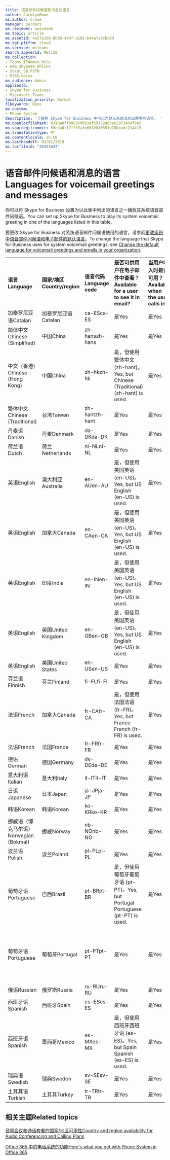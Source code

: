 ```yaml
---
title: 语音邮件问候语和消息的语言
author: CarolynRowe
ms.author: crowe
manager: serdars
ms.reviewer: wasseemh
ms.topic: article
ms.assetid: 4a57e3d0-8b08-494f-a195-b44afa9cbc0d
ms.tgt.pltfrm: cloud
ms.service: msteams
search.appverid: MET150
ms.collection:
- Teams_ITAdmin_Help
- Adm_Skype4B_Online
- Strat_SB_PSTN
- M365-voice
ms.audience: Admin
appliesto:
- Skype for Business
- Microsoft Teams
localization_priority: Normal
f1keywords: None
ms.custom:
- Phone System
description: '了解在 Skype for Business 中可以为默认系统消息设置哪些语言。 '
ms.openlocfilehash: 43a8a0ff998360b93ef59152a63e62973a09f9a5
ms.sourcegitcommit: 59eda0c17ff39a3e6632810391d78bbadc214419
ms.translationtype: MT
ms.contentlocale: zh-CN
ms.lasthandoff: 03/01/2019
ms.locfileid: "30351647"
---
```

# <a name="languages-for-voicemail-greetings-and-messages"></a><span data-ttu-id="d9f48-103">语音邮件问候语和消息的语言</span><span class="sxs-lookup"><span data-stu-id="d9f48-103">Languages for voicemail greetings and messages</span></span>

<span data-ttu-id="d9f48-104">你可以将 Skype for Business 设置为以此表中列出的语言之一播放其系统语音邮件问候语。</span><span class="sxs-lookup"><span data-stu-id="d9f48-104">You can set up Skype for Business to play its system voicemail greeting in one of the languages listed in this table.</span></span>
  
<span data-ttu-id="d9f48-105">要更改 Skype for Business 对系统语音邮件问候语使用的语言，请参阅[更改组织中语音邮件问候语和电子邮件的默认语言](change-the-default-language-for-greetings-and-emails.md)。</span><span class="sxs-lookup"><span data-stu-id="d9f48-105">To change the language that Skype for Business uses for system voicemail greetings, see [Change the default language for voicemail greetings and emails in your organization](change-the-default-language-for-greetings-and-emails.md).</span></span>
  
|||||||
|:-----|:-----|:-----|:-----|:-----|:-----|
|<span data-ttu-id="d9f48-106">**语言**</span><span class="sxs-lookup"><span data-stu-id="d9f48-106">**Language**</span></span> <br/> |<span data-ttu-id="d9f48-107">**国家/地区**</span><span class="sxs-lookup"><span data-stu-id="d9f48-107">**Country/region**</span></span> <br/> |<span data-ttu-id="d9f48-108">**语言代码**</span><span class="sxs-lookup"><span data-stu-id="d9f48-108">**Language code**</span></span> <br/> |<span data-ttu-id="d9f48-109">**是否可供用户在电子邮件中查看？**</span><span class="sxs-lookup"><span data-stu-id="d9f48-109">**Available for a user to see it in email?**</span></span> <br/> |<span data-ttu-id="d9f48-110">**当用户呼入时是否可用？**</span><span class="sxs-lookup"><span data-stu-id="d9f48-110">**Available when the user calls in?**</span></span> <br/> |<span data-ttu-id="d9f48-111">**转录是否可用？**</span><span class="sxs-lookup"><span data-stu-id="d9f48-111">**Transcription available?**</span></span> <br/> |
|<span data-ttu-id="d9f48-112">加泰罗尼亚语</span><span class="sxs-lookup"><span data-stu-id="d9f48-112">Catalan</span></span>  <br/> |<span data-ttu-id="d9f48-113">加泰罗尼亚语</span><span class="sxs-lookup"><span data-stu-id="d9f48-113">Catalan</span></span>  <br/> |<span data-ttu-id="d9f48-114">ca-ES</span><span class="sxs-lookup"><span data-stu-id="d9f48-114">ca-ES</span></span>  <br/> |<span data-ttu-id="d9f48-115">是</span><span class="sxs-lookup"><span data-stu-id="d9f48-115">Yes</span></span>  <br/> |<span data-ttu-id="d9f48-116">是</span><span class="sxs-lookup"><span data-stu-id="d9f48-116">Yes</span></span>  <br/> |<span data-ttu-id="d9f48-117">否</span><span class="sxs-lookup"><span data-stu-id="d9f48-117">No</span></span>  <br/> |
|<span data-ttu-id="d9f48-118">简体中文</span><span class="sxs-lookup"><span data-stu-id="d9f48-118">Chinese (Simplified)</span></span>  <br/> |<span data-ttu-id="d9f48-119">中国</span><span class="sxs-lookup"><span data-stu-id="d9f48-119">China</span></span>  <br/> |<span data-ttu-id="d9f48-120">zh-hans</span><span class="sxs-lookup"><span data-stu-id="d9f48-120">zh-hans</span></span>  <br/> |<span data-ttu-id="d9f48-121">是</span><span class="sxs-lookup"><span data-stu-id="d9f48-121">Yes</span></span>  <br/> |<span data-ttu-id="d9f48-122">是</span><span class="sxs-lookup"><span data-stu-id="d9f48-122">Yes</span></span>  <br/> |<span data-ttu-id="d9f48-123">是</span><span class="sxs-lookup"><span data-stu-id="d9f48-123">Yes</span></span>  <br/> |
|<span data-ttu-id="d9f48-124">中文（香港）</span><span class="sxs-lookup"><span data-stu-id="d9f48-124">Chinese (Hong Kong)</span></span>  <br/> |<span data-ttu-id="d9f48-125">中国</span><span class="sxs-lookup"><span data-stu-id="d9f48-125">China</span></span>  <br/> |<span data-ttu-id="d9f48-126">zh-hk</span><span class="sxs-lookup"><span data-stu-id="d9f48-126">zh-hk</span></span>  <br/> |<span data-ttu-id="d9f48-127">是，但使用繁体中文 (zh-hant)。</span><span class="sxs-lookup"><span data-stu-id="d9f48-127">Yes, but Chinese (Traditional) (zh-hant) is used.</span></span>  <br/> | <span data-ttu-id="d9f48-128">是</span><span class="sxs-lookup"><span data-stu-id="d9f48-128">Yes</span></span> <br/> |<span data-ttu-id="d9f48-129">是，但使用繁体中文 (zh-hant)。</span><span class="sxs-lookup"><span data-stu-id="d9f48-129">Yes, but Chinese (Traditional) (zh-hant) is used.</span></span>  <br/> |
|<span data-ttu-id="d9f48-130">繁体中文</span><span class="sxs-lookup"><span data-stu-id="d9f48-130">Chinese (Traditional)</span></span>  <br/> |<span data-ttu-id="d9f48-131">台湾</span><span class="sxs-lookup"><span data-stu-id="d9f48-131">Taiwan</span></span>  <br/> |<span data-ttu-id="d9f48-132">zh-hant</span><span class="sxs-lookup"><span data-stu-id="d9f48-132">zh-hant</span></span>  <br/> |<span data-ttu-id="d9f48-133">是</span><span class="sxs-lookup"><span data-stu-id="d9f48-133">Yes</span></span>  <br/> |<span data-ttu-id="d9f48-134">是</span><span class="sxs-lookup"><span data-stu-id="d9f48-134">Yes</span></span>  <br/> |<span data-ttu-id="d9f48-135">否</span><span class="sxs-lookup"><span data-stu-id="d9f48-135">No</span></span>  <br/> |
|<span data-ttu-id="d9f48-136">丹麦语</span><span class="sxs-lookup"><span data-stu-id="d9f48-136">Danish</span></span>  <br/> |<span data-ttu-id="d9f48-137">丹麦</span><span class="sxs-lookup"><span data-stu-id="d9f48-137">Denmark</span></span>  <br/> |<span data-ttu-id="d9f48-138">da-DK</span><span class="sxs-lookup"><span data-stu-id="d9f48-138">da-DK</span></span>  <br/> |<span data-ttu-id="d9f48-139">是</span><span class="sxs-lookup"><span data-stu-id="d9f48-139">Yes</span></span>  <br/> |<span data-ttu-id="d9f48-140">是</span><span class="sxs-lookup"><span data-stu-id="d9f48-140">Yes</span></span>  <br/> |<span data-ttu-id="d9f48-141">否</span><span class="sxs-lookup"><span data-stu-id="d9f48-141">No</span></span>  <br/> |
|<span data-ttu-id="d9f48-142">荷兰语</span><span class="sxs-lookup"><span data-stu-id="d9f48-142">Dutch</span></span>  <br/> |<span data-ttu-id="d9f48-143">荷兰</span><span class="sxs-lookup"><span data-stu-id="d9f48-143">Netherlands</span></span>  <br/> |<span data-ttu-id="d9f48-144">nl-NL</span><span class="sxs-lookup"><span data-stu-id="d9f48-144">nl-NL</span></span>  <br/> |<span data-ttu-id="d9f48-145">是</span><span class="sxs-lookup"><span data-stu-id="d9f48-145">Yes</span></span>  <br/> |<span data-ttu-id="d9f48-146">是</span><span class="sxs-lookup"><span data-stu-id="d9f48-146">Yes</span></span>  <br/> |<span data-ttu-id="d9f48-147">否</span><span class="sxs-lookup"><span data-stu-id="d9f48-147">No</span></span>  <br/> |
|<span data-ttu-id="d9f48-148">英语</span><span class="sxs-lookup"><span data-stu-id="d9f48-148">English</span></span>  <br/> |<span data-ttu-id="d9f48-149">澳大利亚</span><span class="sxs-lookup"><span data-stu-id="d9f48-149">Australia</span></span>  <br/> |<span data-ttu-id="d9f48-150">en-AU</span><span class="sxs-lookup"><span data-stu-id="d9f48-150">en-AU</span></span>  <br/> |<span data-ttu-id="d9f48-151">是，但使用美国英语 (en-US)。</span><span class="sxs-lookup"><span data-stu-id="d9f48-151">Yes, but US English (en-US) is used.</span></span>  <br/> |<span data-ttu-id="d9f48-152">是</span><span class="sxs-lookup"><span data-stu-id="d9f48-152">Yes</span></span>  <br/> |<span data-ttu-id="d9f48-153">是，但使用美国英语 (en-US)。</span><span class="sxs-lookup"><span data-stu-id="d9f48-153">Yes, but US English (en-US) is used.</span></span>  <br/> |
|<span data-ttu-id="d9f48-154">英语</span><span class="sxs-lookup"><span data-stu-id="d9f48-154">English</span></span>  <br/> |<span data-ttu-id="d9f48-155">加拿大</span><span class="sxs-lookup"><span data-stu-id="d9f48-155">Canada</span></span>  <br/> |<span data-ttu-id="d9f48-156">en-CA</span><span class="sxs-lookup"><span data-stu-id="d9f48-156">en-CA</span></span>  <br/> |<span data-ttu-id="d9f48-157">是，但使用美国英语 (en-US)。</span><span class="sxs-lookup"><span data-stu-id="d9f48-157">Yes, but US English (en-US) is used.</span></span>  <br/> |<span data-ttu-id="d9f48-158">是</span><span class="sxs-lookup"><span data-stu-id="d9f48-158">Yes</span></span>  <br/> |<span data-ttu-id="d9f48-159">是，但使用美国英语 (en-US)。</span><span class="sxs-lookup"><span data-stu-id="d9f48-159">Yes, but US English (en-US) is used.</span></span>  <br/> |
|<span data-ttu-id="d9f48-160">英语</span><span class="sxs-lookup"><span data-stu-id="d9f48-160">English</span></span>  <br/> |<span data-ttu-id="d9f48-161">印度</span><span class="sxs-lookup"><span data-stu-id="d9f48-161">India</span></span>  <br/> |<span data-ttu-id="d9f48-162">en-IN</span><span class="sxs-lookup"><span data-stu-id="d9f48-162">en-IN</span></span>  <br/> |<span data-ttu-id="d9f48-163">是，但使用美国英语 (en-US)。</span><span class="sxs-lookup"><span data-stu-id="d9f48-163">Yes, but US English (en-US) is used.</span></span>  <br/> |<span data-ttu-id="d9f48-164">是</span><span class="sxs-lookup"><span data-stu-id="d9f48-164">Yes</span></span>  <br/> |<span data-ttu-id="d9f48-165">是，但使用美国英语 (en-US)。</span><span class="sxs-lookup"><span data-stu-id="d9f48-165">Yes, but US English (en-US) is used.</span></span>  <br/> |
|<span data-ttu-id="d9f48-166">英语</span><span class="sxs-lookup"><span data-stu-id="d9f48-166">English</span></span>  <br/> |<span data-ttu-id="d9f48-167">英国</span><span class="sxs-lookup"><span data-stu-id="d9f48-167">United Kingdom</span></span>  <br/> |<span data-ttu-id="d9f48-168">en-GB</span><span class="sxs-lookup"><span data-stu-id="d9f48-168">en-GB</span></span>  <br/> |<span data-ttu-id="d9f48-169">是，但使用美国英语 (en-US)。</span><span class="sxs-lookup"><span data-stu-id="d9f48-169">Yes, but US English (en-US) is used.</span></span>  <br/> |<span data-ttu-id="d9f48-170">是</span><span class="sxs-lookup"><span data-stu-id="d9f48-170">Yes</span></span>  <br/> |<span data-ttu-id="d9f48-171">是，但使用美国英语 (en-US)。</span><span class="sxs-lookup"><span data-stu-id="d9f48-171">Yes, but US English (en-US) is used.</span></span>  <br/> |
|<span data-ttu-id="d9f48-172">英语</span><span class="sxs-lookup"><span data-stu-id="d9f48-172">English</span></span>  <br/> |<span data-ttu-id="d9f48-173">美国</span><span class="sxs-lookup"><span data-stu-id="d9f48-173">United States</span></span>  <br/> |<span data-ttu-id="d9f48-174">en-US</span><span class="sxs-lookup"><span data-stu-id="d9f48-174">en-US</span></span>  <br/> |<span data-ttu-id="d9f48-175">是</span><span class="sxs-lookup"><span data-stu-id="d9f48-175">Yes</span></span>  <br/> |<span data-ttu-id="d9f48-176">是</span><span class="sxs-lookup"><span data-stu-id="d9f48-176">Yes</span></span>  <br/> |<span data-ttu-id="d9f48-177">是</span><span class="sxs-lookup"><span data-stu-id="d9f48-177">Yes</span></span>  <br/> |
|<span data-ttu-id="d9f48-178">芬兰语</span><span class="sxs-lookup"><span data-stu-id="d9f48-178">Finnish</span></span>  <br/> |<span data-ttu-id="d9f48-179">芬兰</span><span class="sxs-lookup"><span data-stu-id="d9f48-179">Finland</span></span>  <br/> |<span data-ttu-id="d9f48-180">fi-FL</span><span class="sxs-lookup"><span data-stu-id="d9f48-180">fi-Fl</span></span>  <br/> |<span data-ttu-id="d9f48-181">是</span><span class="sxs-lookup"><span data-stu-id="d9f48-181">Yes</span></span>  <br/> |<span data-ttu-id="d9f48-182">是</span><span class="sxs-lookup"><span data-stu-id="d9f48-182">Yes</span></span>  <br/> |<span data-ttu-id="d9f48-183">否</span><span class="sxs-lookup"><span data-stu-id="d9f48-183">No</span></span>  <br/> |
|<span data-ttu-id="d9f48-184">法语</span><span class="sxs-lookup"><span data-stu-id="d9f48-184">French</span></span>  <br/> |<span data-ttu-id="d9f48-185">加拿大</span><span class="sxs-lookup"><span data-stu-id="d9f48-185">Canada</span></span>  <br/> |<span data-ttu-id="d9f48-186">fr-CA</span><span class="sxs-lookup"><span data-stu-id="d9f48-186">fr-CA</span></span>  <br/> |<span data-ttu-id="d9f48-187">是，但使用法国法语 (fr-FR)。</span><span class="sxs-lookup"><span data-stu-id="d9f48-187">Yes, but France French (fr-FR) is used.</span></span>  <br/> |<span data-ttu-id="d9f48-188">是</span><span class="sxs-lookup"><span data-stu-id="d9f48-188">Yes</span></span>  <br/> |<span data-ttu-id="d9f48-189">是，但使用法国法语 (fr-FR)。</span><span class="sxs-lookup"><span data-stu-id="d9f48-189">Yes, but France French (fr-FR) is used.</span></span>  <br/> |
|<span data-ttu-id="d9f48-190">法语</span><span class="sxs-lookup"><span data-stu-id="d9f48-190">French</span></span>  <br/> |<span data-ttu-id="d9f48-191">法国</span><span class="sxs-lookup"><span data-stu-id="d9f48-191">France</span></span>  <br/> |<span data-ttu-id="d9f48-192">fr-FR</span><span class="sxs-lookup"><span data-stu-id="d9f48-192">fr-FR</span></span>  <br/> |<span data-ttu-id="d9f48-193">是</span><span class="sxs-lookup"><span data-stu-id="d9f48-193">Yes</span></span>  <br/> |<span data-ttu-id="d9f48-194">是</span><span class="sxs-lookup"><span data-stu-id="d9f48-194">Yes</span></span>  <br/> |<span data-ttu-id="d9f48-195">是</span><span class="sxs-lookup"><span data-stu-id="d9f48-195">Yes</span></span>  <br/> |
|<span data-ttu-id="d9f48-196">德语</span><span class="sxs-lookup"><span data-stu-id="d9f48-196">German</span></span>  <br/> |<span data-ttu-id="d9f48-197">德国</span><span class="sxs-lookup"><span data-stu-id="d9f48-197">Germany</span></span>  <br/> |<span data-ttu-id="d9f48-198">de-DE</span><span class="sxs-lookup"><span data-stu-id="d9f48-198">de-DE</span></span>  <br/> |<span data-ttu-id="d9f48-199">是</span><span class="sxs-lookup"><span data-stu-id="d9f48-199">Yes</span></span>  <br/> |<span data-ttu-id="d9f48-200">是</span><span class="sxs-lookup"><span data-stu-id="d9f48-200">Yes</span></span>  <br/> |<span data-ttu-id="d9f48-201">是</span><span class="sxs-lookup"><span data-stu-id="d9f48-201">Yes</span></span>  <br/> |
|<span data-ttu-id="d9f48-202">意大利语</span><span class="sxs-lookup"><span data-stu-id="d9f48-202">Italian</span></span>  <br/> |<span data-ttu-id="d9f48-203">意大利</span><span class="sxs-lookup"><span data-stu-id="d9f48-203">Italy</span></span>  <br/> |<span data-ttu-id="d9f48-204">it-IT</span><span class="sxs-lookup"><span data-stu-id="d9f48-204">it-IT</span></span>  <br/> |<span data-ttu-id="d9f48-205">是</span><span class="sxs-lookup"><span data-stu-id="d9f48-205">Yes</span></span>  <br/> |<span data-ttu-id="d9f48-206">是</span><span class="sxs-lookup"><span data-stu-id="d9f48-206">Yes</span></span>  <br/> |<span data-ttu-id="d9f48-207">是</span><span class="sxs-lookup"><span data-stu-id="d9f48-207">Yes</span></span>  <br/> |
|<span data-ttu-id="d9f48-208">日语</span><span class="sxs-lookup"><span data-stu-id="d9f48-208">Japanese</span></span>  <br/> |<span data-ttu-id="d9f48-209">日本</span><span class="sxs-lookup"><span data-stu-id="d9f48-209">Japan</span></span>  <br/> |<span data-ttu-id="d9f48-210">ja-JP</span><span class="sxs-lookup"><span data-stu-id="d9f48-210">ja-JP</span></span>  <br/> |<span data-ttu-id="d9f48-211">是</span><span class="sxs-lookup"><span data-stu-id="d9f48-211">Yes</span></span>  <br/> |<span data-ttu-id="d9f48-212">是</span><span class="sxs-lookup"><span data-stu-id="d9f48-212">Yes</span></span>  <br/> |<span data-ttu-id="d9f48-213">否</span><span class="sxs-lookup"><span data-stu-id="d9f48-213">No</span></span>  <br/> |
|<span data-ttu-id="d9f48-214">韩语</span><span class="sxs-lookup"><span data-stu-id="d9f48-214">Korean</span></span>  <br/> |<span data-ttu-id="d9f48-215">韩语</span><span class="sxs-lookup"><span data-stu-id="d9f48-215">Korean</span></span>  <br/> |<span data-ttu-id="d9f48-216">ko-KR</span><span class="sxs-lookup"><span data-stu-id="d9f48-216">ko-KR</span></span>  <br/> |<span data-ttu-id="d9f48-217">是</span><span class="sxs-lookup"><span data-stu-id="d9f48-217">Yes</span></span>  <br/> |<span data-ttu-id="d9f48-218">是</span><span class="sxs-lookup"><span data-stu-id="d9f48-218">Yes</span></span>  <br/> |<span data-ttu-id="d9f48-219">否</span><span class="sxs-lookup"><span data-stu-id="d9f48-219">No</span></span>  <br/> |
|<span data-ttu-id="d9f48-220">挪威语（博克马尔语）</span><span class="sxs-lookup"><span data-stu-id="d9f48-220">Norwegian (Bokmal)</span></span>  <br/> |<span data-ttu-id="d9f48-221">挪威</span><span class="sxs-lookup"><span data-stu-id="d9f48-221">Norway</span></span>  <br/> |<span data-ttu-id="d9f48-222">nb-NO</span><span class="sxs-lookup"><span data-stu-id="d9f48-222">nb-NO</span></span>  <br/> |<span data-ttu-id="d9f48-223">是</span><span class="sxs-lookup"><span data-stu-id="d9f48-223">Yes</span></span>  <br/> |<span data-ttu-id="d9f48-224">是</span><span class="sxs-lookup"><span data-stu-id="d9f48-224">Yes</span></span>  <br/> |<span data-ttu-id="d9f48-225">否</span><span class="sxs-lookup"><span data-stu-id="d9f48-225">No</span></span>  <br/> |
|<span data-ttu-id="d9f48-226">波兰语</span><span class="sxs-lookup"><span data-stu-id="d9f48-226">Polish</span></span>  <br/> |<span data-ttu-id="d9f48-227">波兰</span><span class="sxs-lookup"><span data-stu-id="d9f48-227">Poland</span></span>  <br/> |<span data-ttu-id="d9f48-228">pl-PL</span><span class="sxs-lookup"><span data-stu-id="d9f48-228">pl-PL</span></span>  <br/> |<span data-ttu-id="d9f48-229">是</span><span class="sxs-lookup"><span data-stu-id="d9f48-229">Yes</span></span>  <br/> | <span data-ttu-id="d9f48-230">是</span><span class="sxs-lookup"><span data-stu-id="d9f48-230">Yes</span></span> <br/> |<span data-ttu-id="d9f48-231">否</span><span class="sxs-lookup"><span data-stu-id="d9f48-231">No</span></span>  <br/> |
|<span data-ttu-id="d9f48-232">葡萄牙语</span><span class="sxs-lookup"><span data-stu-id="d9f48-232">Portuguese</span></span>  <br/> |<span data-ttu-id="d9f48-233">巴西</span><span class="sxs-lookup"><span data-stu-id="d9f48-233">Brazil</span></span>  <br/> |<span data-ttu-id="d9f48-234">pt-BR</span><span class="sxs-lookup"><span data-stu-id="d9f48-234">pt-BR</span></span>  <br/> |<span data-ttu-id="d9f48-235">是，但使用葡萄牙葡萄牙语 (pt-PT)。</span><span class="sxs-lookup"><span data-stu-id="d9f48-235">Yes, but Portugal Portuguese (pt-PT) is used.</span></span>  <br/> |<span data-ttu-id="d9f48-236">是</span><span class="sxs-lookup"><span data-stu-id="d9f48-236">Yes</span></span>  <br/> |<span data-ttu-id="d9f48-237">是</span><span class="sxs-lookup"><span data-stu-id="d9f48-237">Yes</span></span>  <br/> |
|<span data-ttu-id="d9f48-238">葡萄牙语</span><span class="sxs-lookup"><span data-stu-id="d9f48-238">Portuguese</span></span>  <br/> |<span data-ttu-id="d9f48-239">葡萄牙</span><span class="sxs-lookup"><span data-stu-id="d9f48-239">Portugal</span></span>  <br/> |<span data-ttu-id="d9f48-240">pt-PT</span><span class="sxs-lookup"><span data-stu-id="d9f48-240">pt-PT</span></span>  <br/> |<span data-ttu-id="d9f48-241">是</span><span class="sxs-lookup"><span data-stu-id="d9f48-241">Yes</span></span>  <br/> |<span data-ttu-id="d9f48-242">是</span><span class="sxs-lookup"><span data-stu-id="d9f48-242">Yes</span></span>  <br/> |<span data-ttu-id="d9f48-243">是，但使用巴西葡萄牙语 (pt-BR)。</span><span class="sxs-lookup"><span data-stu-id="d9f48-243">Yes, but Brazil Portuguese (pt-BR) is used.</span></span>  <br/> |
|<span data-ttu-id="d9f48-244">俄语</span><span class="sxs-lookup"><span data-stu-id="d9f48-244">Russian</span></span>  <br/> |<span data-ttu-id="d9f48-245">俄罗斯</span><span class="sxs-lookup"><span data-stu-id="d9f48-245">Russia</span></span>  <br/> |<span data-ttu-id="d9f48-246">ru-RU</span><span class="sxs-lookup"><span data-stu-id="d9f48-246">ru-RU</span></span>  <br/> |<span data-ttu-id="d9f48-247">是</span><span class="sxs-lookup"><span data-stu-id="d9f48-247">Yes</span></span>  <br/> |<span data-ttu-id="d9f48-248">是</span><span class="sxs-lookup"><span data-stu-id="d9f48-248">Yes</span></span>  <br/> |<span data-ttu-id="d9f48-249">否</span><span class="sxs-lookup"><span data-stu-id="d9f48-249">No</span></span>  <br/> |
|<span data-ttu-id="d9f48-250">西班牙语</span><span class="sxs-lookup"><span data-stu-id="d9f48-250">Spanish</span></span>  <br/> |<span data-ttu-id="d9f48-251">西班牙</span><span class="sxs-lookup"><span data-stu-id="d9f48-251">Spain</span></span>  <br/> |<span data-ttu-id="d9f48-252">es-ES</span><span class="sxs-lookup"><span data-stu-id="d9f48-252">es-ES</span></span>  <br/> |<span data-ttu-id="d9f48-253">是</span><span class="sxs-lookup"><span data-stu-id="d9f48-253">Yes</span></span>  <br/> |<span data-ttu-id="d9f48-254">是</span><span class="sxs-lookup"><span data-stu-id="d9f48-254">Yes</span></span>  <br/> |<span data-ttu-id="d9f48-255">是</span><span class="sxs-lookup"><span data-stu-id="d9f48-255">Yes</span></span>  <br/> |
|<span data-ttu-id="d9f48-256">西班牙语</span><span class="sxs-lookup"><span data-stu-id="d9f48-256">Spanish</span></span>  <br/> |<span data-ttu-id="d9f48-257">墨西哥</span><span class="sxs-lookup"><span data-stu-id="d9f48-257">Mexico</span></span>  <br/> |<span data-ttu-id="d9f48-258">es-MX</span><span class="sxs-lookup"><span data-stu-id="d9f48-258">es-MX</span></span>  <br/> |<span data-ttu-id="d9f48-259">是，但使用西班牙西班牙语 (es-ES)。</span><span class="sxs-lookup"><span data-stu-id="d9f48-259">Yes, but Spain Spanish (es-ES) is used.</span></span>  <br/> |<span data-ttu-id="d9f48-260">是</span><span class="sxs-lookup"><span data-stu-id="d9f48-260">Yes</span></span>  <br/> |<span data-ttu-id="d9f48-261">是，但使用西班牙西班牙语 (es-ES)。</span><span class="sxs-lookup"><span data-stu-id="d9f48-261">Yes, but Spain Spanish (es-ES) is used.</span></span>  <br/> |
|<span data-ttu-id="d9f48-262">瑞典语</span><span class="sxs-lookup"><span data-stu-id="d9f48-262">Swedish</span></span>  <br/> |<span data-ttu-id="d9f48-263">瑞典</span><span class="sxs-lookup"><span data-stu-id="d9f48-263">Sweden</span></span>  <br/> |<span data-ttu-id="d9f48-264">sv-SE</span><span class="sxs-lookup"><span data-stu-id="d9f48-264">sv-SE</span></span>  <br/> |<span data-ttu-id="d9f48-265">是</span><span class="sxs-lookup"><span data-stu-id="d9f48-265">Yes</span></span>  <br/> |<span data-ttu-id="d9f48-266">是</span><span class="sxs-lookup"><span data-stu-id="d9f48-266">Yes</span></span>  <br/> |<span data-ttu-id="d9f48-267">否</span><span class="sxs-lookup"><span data-stu-id="d9f48-267">No</span></span>  <br/> |
|<span data-ttu-id="d9f48-268">土耳其语</span><span class="sxs-lookup"><span data-stu-id="d9f48-268">Turkish</span></span>  <br/> |<span data-ttu-id="d9f48-269">土耳其</span><span class="sxs-lookup"><span data-stu-id="d9f48-269">Turkey</span></span>  <br/> |<span data-ttu-id="d9f48-270">tr-TR</span><span class="sxs-lookup"><span data-stu-id="d9f48-270">tr-TR</span></span>  <br/> |<span data-ttu-id="d9f48-271">是</span><span class="sxs-lookup"><span data-stu-id="d9f48-271">Yes</span></span>  <br/> |<span data-ttu-id="d9f48-272">是</span><span class="sxs-lookup"><span data-stu-id="d9f48-272">Yes</span></span>  <br/> |<span data-ttu-id="d9f48-273">否</span><span class="sxs-lookup"><span data-stu-id="d9f48-273">No</span></span>  <br/> |
   
## <a name="related-topics"></a><span data-ttu-id="d9f48-274">相关主题</span><span class="sxs-lookup"><span data-stu-id="d9f48-274">Related topics</span></span>
[<span data-ttu-id="d9f48-275">音频会议和通话套餐的国家/地区可用性</span><span class="sxs-lookup"><span data-stu-id="d9f48-275">Country and region availability for Audio Conferencing and Calling Plans</span></span>](country-and-region-availability-for-audio-conferencing-and-calling-plans/country-and-region-availability-for-audio-conferencing-and-calling-plans.md)

[<span data-ttu-id="d9f48-276">Office 365 中的电话系统的功能</span><span class="sxs-lookup"><span data-stu-id="d9f48-276">Here's what you get with Phone System in Office 365</span></span>](here-s-what-you-get-with-phone-system.md)
  
  
 